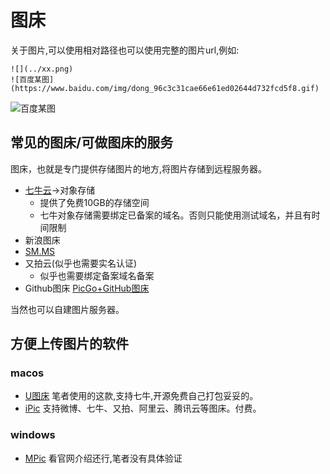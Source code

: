 # 图床

关于图片,可以使用相对路径也可以使用完整的图片url,例如:

```
![](../xx.png)
![百度某图](https://www.baidu.com/img/dong_96c3c31cae66e61ed02644d732fcd5f8.gif)
```
![百度某图](https://www.baidu.com/img/dong_96c3c31cae66e61ed02644d732fcd5f8.gif)

## 常见的图床/可做图床的服务

图床，也就是专门提供存储图片的地方,将图片存储到远程服务器。 

- [七牛云](https://www.qiniu.com/prices)->对象存储
  - 提供了免费10GB的存储空间
  - 七牛对象存储需要绑定已备案的域名。否则只能使用测试域名，并且有时间限制
- 新浪图床
- [SM.MS](https://sm.ms)
- 又拍云(似乎也需要实名认证)
  - 似乎也需要绑定备案域名备案
- Github图床 [PicGo+GitHub图床](https://www.jianshu.com/p/2756724a5dee) 

当然也可以自建图片服务器。

## 方便上传图片的软件

### macos

- [U图床](https://github.com/chenxtdo/UPImageMacApp) 笔者使用的这款,支持七牛,开源免费自己打包妥妥的。
- [iPic](https://itunes.apple.com/cn/app/ipic-markdown-图床-文件上传工具/id1101244278?mt=12) 支持微博、七牛、又拍、阿里云、腾讯云等图床。付费。

### windows 

- [MPic](http://mpic.lzhaofu.cn) 看官网介绍还行,笔者没有具体验证
